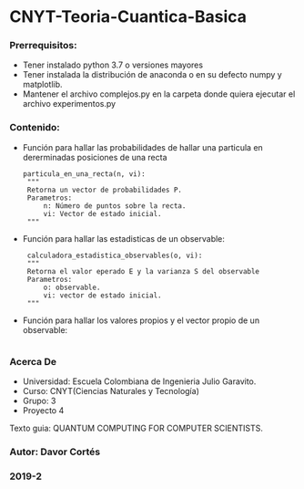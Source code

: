 # CNYT-Teoria-Cuantica-Basica


### Prerrequisitos:
 - Tener instalado python 3.7 o versiones mayores
 - Tener instalada la distribución de anaconda o en su defecto numpy y matplotlib.
 - Mantener el archivo complejos.py en la carpeta donde quiera ejecutar el archivo experimentos.py
 
### Contenido:
 - Función para hallar las probabilidades de hallar una particula en dererminadas posiciones de una recta
   ```
   particula_en_una_recta(n, vi):
    """
    Retorna un vector de probabilidades P.
    Parametros:
        n: Número de puntos sobre la recta.
        vi: Vector de estado inicial.
    """
   ```
 - Función para hallar las estadisticas de un observable:
   ```
    calculadora_estadistica_observables(o, vi):
    """
    Retorna el valor eperado E y la varianza S del observable
    Parametros:
        o: observable.
        vi: vector de estado inicial.
    """
   ```
 - Función para hallar los valores propios y el vector propio de un observable:
   ```
   ```

### Acerca De
 
   - Universidad: Escuela Colombiana de Ingenieria Julio Garavito.
   - Curso: CNYT(Ciencias Naturales y Tecnología)
   - Grupo: 3
   - Proyecto 4

 
 Texto guia: QUANTUM COMPUTING FOR
COMPUTER SCIENTISTS.  


### Autor: Davor Cortés
### 2019-2
